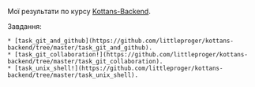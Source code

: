 Мої результати по курсу [Kottans-Backend](https://github.com/littleproger/kottans-backend).

Завдання:

	* [task_git_and_github](https://github.com/littleproger/kottans-backend/tree/master/task_git_and_github).
	* [task_git_collaboration!](https://github.com/littleproger/kottans-backend/tree/master/task_git_collaboration).
	* [task_unix_shell!](https://github.com/littleproger/kottans-backend/tree/master/task_unix_shell).